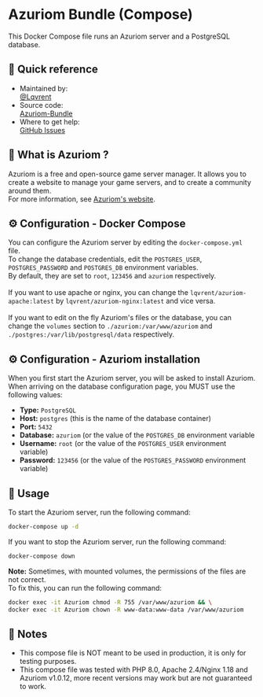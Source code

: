 # Azuriom Bundle (Compose)
This Docker Compose file runs an Azuriom server and a PostgreSQL database.<br />

## 🔗 Quick reference
- Maintained by: <br />
[@Lqvrent](https://github.com/Lqvrent)
- Source code: <br />
[Azuriom-Bundle](https://github.com/Lqvrent/DockerStuff/tree/main/Azuriom-Bundle)
- Where to get help: <br />
[GitHub Issues](https://github.com/Lqvrent/DockerStuff/issues)

## 🤔 What is Azuriom ?
Azuriom is a free and open-source game server manager. It allows you to create a website to manage your game servers, and to create a community around them.<br />
For more information, see [Azuriom's website](https://azuriom.com/).

## ⚙️ Configuration - Docker Compose
You can configure the Azuriom server by editing the `docker-compose.yml` file.<br />
To change the database credentials, edit the `POSTGRES_USER`, `POSTGRES_PASSWORD` and `POSTGRES_DB` environment variables.<br />
By default, they are set to `root`, `123456` and `azuriom` respectively.<br /><br />
If you want to use apache or nginx, you can change the `lqvrent/azuriom-apache:latest` by `lqvrent/azuriom-nginx:latest` and vice versa.<br /><br />
If you want to edit on the fly Azuriom's files or the database, you can change the `volumes` section to `./azuriom:/var/www/azuriom` and `./postgres:/var/lib/postgresql/data` respectively.<br />

## ⚙️ Configuration - Azuriom installation
When you first start the Azuriom server, you will be asked to install Azuriom.<br />
When arriving on the database configuration page, you MUST use the following values:
- **Type:** `PostgreSQL`
- **Host:** `postgres` (this is the name of the database container)
- **Port:** `5432`
- **Database:** `azuriom` (or the value of the `POSTGRES_DB` environment variable
- **Username:** `root` (or the value of the `POSTGRES_USER` environment variable)
- **Password:** `123456` (or the value of the `POSTGRES_PASSWORD` environment variable)

## 🚀 Usage
To start the Azuriom server, run the following command:
```bash
docker-compose up -d
```
If you want to stop the Azuriom server, run the following command:
```bash
docker-compose down
```
**Note:** Sometimes, with mounted volumes, the permissions of the files are not correct.<br />
To fix this, you can run the following command:
```bash
docker exec -it Azuriom chmod -R 755 /var/www/azuriom && \
docker exec -it Azuriom chown -R www-data:www-data /var/www/azuriom
```

## 📝 Notes
- This compose file is NOT meant to be used in production, it is only for testing purposes.
- This compose file was tested with PHP 8.0, Apache 2.4/Nginx 1.18 and Azuriom v1.0.12, more recent versions may work but are not guaranteed to work.
